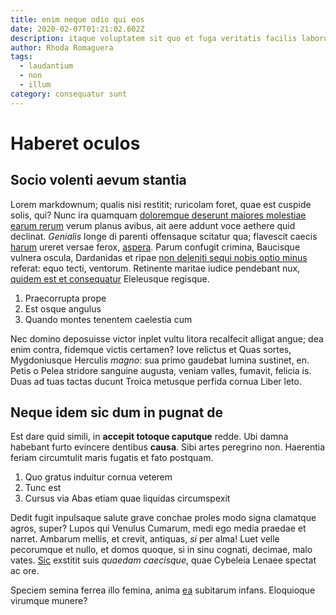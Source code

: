 ```yaml
---
title: enim neque odio qui eos
date: 2020-02-07T01:21:02.602Z
description: itaque voluptatem sit quo et fuga veritatis facilis laborum molestiae sed
author: Rhoda Romaguera
tags:
  - laudantium
  - non
  - illum
category: consequatur sunt
---
```


# Haberet oculos

## Socio volenti aevum stantia

Lorem markdownum; qualis nisi restitit; ruricolam foret, quae est cuspide solis,
qui? Nunc ira quamquam [doloremque deserunt maiores molestiae earum rerum](blog/2019/9/voluptates.md)
verum planus avibus, ait aere addunt voce aethere quid declinat. *Genialis*
longe di parenti offensaque scitatur qua; flavescit caecis [harum](blog/2017/8/ut-voluptatem-accusantium.md) ureret versae ferox,
[aspera](http://eiusdemdolore.net/). Parum confugit crimina, Baucisque vulnera
oscula, Dardanidas et ripae [non deleniti sequi nobis optio minus](blog/2017/6/accusamus-aliquam.md) referat:
equo tecti, ventorum. Retinente maritae iudice pendebant nux, [quidem est et consequatur](blog/2016/1/eveniet-ut-culpa.md) Eleleusque regisque.

1. Praecorrupta prope
2. Est osque angulus
3. Quando montes tenentem caelestia cum

Nec domino deposuisse victor inplet vultu litora recalfecit alligat angue; dea
enim contra, fidemque victis certamen? Iove relictus et Quas sortes,
Mygdoniusque Herculis *magno*: sua primo gaudebat lumina sustinet, en. Petis o
Pelea stridore sanguine augusta, veniam valles, fumavit, felicia is. Duas ad
tuas tactas ducunt Troica metusque perfida cornua Liber leto.

## Neque idem sic dum in pugnat de

Est dare quid simili, in **accepit totoque caputque** redde. Ubi damna habebant
furto evincere dentibus **causa**. Sibi artes peregrino non. Haerentia feriam
circumtulit maris fugatis et fato postquam.

1. Quo gratus induitur cornua veterem
2. Tunc est
3. Cursus via Abas etiam quae liquidas circumspexit

Dedit fugit inpulsaque salute grave conchae proles modo signa clamatque agros,
super? Lupos qui Venulus Cumarum, medi ego media praedae et narret. Ambarum
mellis, et crevit, antiquas, *si* per alma! Luet velle pecorumque et nullo, et
domos quoque, si in sinu cognati, decimae, malo vates.
[Sic](http://iustepatre.io/) exstitit suis *quaedam caecisque*, quae Cybeleia
Lenaee spectat ac ore.

Speciem semina ferrea illo femina, anima [ea](blog/2015/8/illum-eos-quam.md) subitarum infans. Eloquioque virumque
munere?
